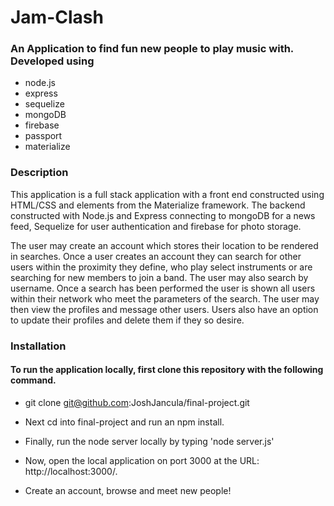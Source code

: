 # Jam-Clash

### An Application to find fun new people to play music with. Developed using
* node.js
* express
* sequelize
* mongoDB
* firebase
* passport
* materialize

### Description
This application is a  full stack application with a front end constructed using HTML/CSS and elements from the Materialize framework. The backend constructed with Node.js and Express connecting to mongoDB for a news feed, Sequelize for user authentication and firebase for photo storage. 

The user may create an account which stores their location to be rendered in searches. Once a user creates an account they can search for other users within the proximity they define, who play select instruments or are searching for new members to join a band. The user may also search by username. Once a search has been performed the user is shown all users within their network who meet the parameters of the search. The user may then view the profiles and message other users. Users also have an option to update their profiles and delete them if they so desire. 


### Installation
#### To run the application locally, first clone this repository with the following command.

* git clone git@github.com:JoshJancula/final-project.git

* Next cd into final-project and run an npm install.

* Finally, run the node server locally by typing 'node server.js'

* Now, open the local application on port 3000 at the URL: http://localhost:3000/.

* Create an account, browse and meet new people!